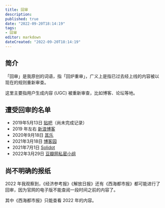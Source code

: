 ```yaml
---
title: 回审
description:
published: true
date: "2022-09-20T18:14:19"
tags:
- 回审
editor: markdown
dateCreated: "2022-09-20T18:14:19"
---
```


## 简介

「回审」是我原创的词语，指「回炉重审」，广义上是指已过去经上线的内容被以现在的规则重新审查。

这里主要指用户生成内容 (UGC) 被重新审查，比如博客、论坛等地。

## 遭受回审的名单

+   2019年5月13日 [贴吧](/company/百度/贴吧.md#暂时无法显示2017年以前的帖子)（尚未完成记录）
+   2019 年左右 [新浪博客](/company/新浪/新浪博客.md)
+   2020年9月18日 [其乐](/website/其乐.md)
+   2021年3月18日 [博客园](/website/博客园.md)
+   2021年7月1日 [Solidot](/website/Solidot.md)
+   2022年3月29日 [豆瓣网私密小组](/website/豆瓣网.md#关闭私密小组)

## 尚不明确的报纸

2022 年我观察到，《经济参考报》《解放日报》还有《西海都市报》都可能进行了回审，因为官网的电子版不能查阅一段时间之前的内容了。

其中《西海都市报》只能查看 2022 年的内容。
